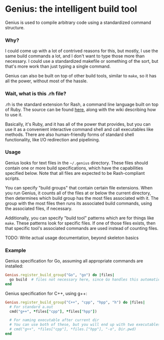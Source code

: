 # Genius: the intelligent build tool

Genius is used to compile arbitrary code using a standardized command structure.

### Why?
I could come up with a lot of contrived reasons for this, but mostly, I use the 
same build commands a lot, and I don't want to type those more than necessary. 
I could use a standardized makefile or something of the sort, but that's more 
work than just typing a single command.

Genius can also be built on top of other build tools, similar to `make`, so 
it has all the power, without most of the hassle.

### Wait, what is this .rh file?
.rh is the standard extension for Rash, a command line language built 
on top of Ruby. The source can be found [here](https://github.com/KellenWatt/rash), 
along with the wiki describing how to use it.

Basically, it's Ruby, and it has all of the power that provides, but you can 
use it as a convenient interactive command shell and call executables like 
methods. There are also human-friendly forms of standard shell functionality, 
like I/O redirection and pipelining.

### Usage
Genius looks for text files in the `~/.genius` directory. These files should 
contain one or more build specifications, which have the capabilities specified 
below. Note that all files are expected to be Rash-compliant scripts.

You can specify "build groups" that contain certain file extensions. When you run 
Genius, it counts all of the files at or below the current directory, then 
determines which build group has the most files associated with it. The group 
with the most files then runs its associated build commands, using the associated 
files, if necessary.

Additionally, you can specify "build tool" patterns which are for things like 
`make`. These patterns look for specific files. If one of those files exists, 
then that specific tool's associated commands are used instead of counting files.

TODO: Write actual usage documentation, beyond skeleton basics

### Example

Genius specification for Go, assuming all appropriate commands are installed:
```ruby
Genius.register_build_group("Go", "go") do |files|
  go build  # files not necessary here, since Go handles this automatically.
end
``` 

Genius specification for C++, using g++:
```ruby
Genius.register_build_group("C++", "cpp", "hpp", "h") do |files|
  # For standard a.out
  cmd("g++", *files["cpp"], *files["hpp"])

  # For naming executable after current dir
  # You can use both of these, but you will end up with two executables
  # cmd("g++", *files["cpp"], *files.["hpp"], "-o", Dir.pwd)
end
``` 

